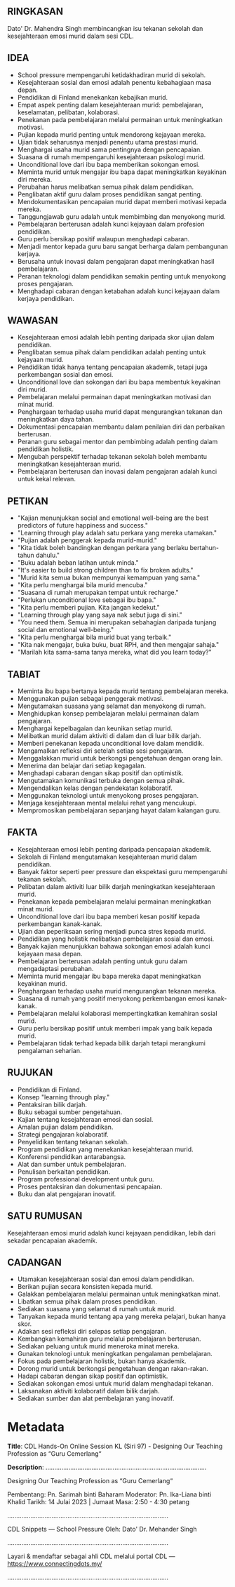 ## RINGKASAN
Dato' Dr. Mahendra Singh membincangkan isu tekanan sekolah dan kesejahteraan emosi murid dalam sesi CDL.

## IDEA
- School pressure mempengaruhi ketidakhadiran murid di sekolah.
- Kesejahteraan sosial dan emosi adalah penentu kebahagiaan masa depan.
- Pendidikan di Finland menekankan kebajikan murid.
- Empat aspek penting dalam kesejahteraan murid: pembelajaran, keselamatan, pelibatan, kolaborasi.
- Penekanan pada pembelajaran melalui permainan untuk meningkatkan motivasi.
- Pujian kepada murid penting untuk mendorong kejayaan mereka.
- Ujian tidak seharusnya menjadi penentu utama prestasi murid.
- Menghargai usaha murid sama pentingnya dengan pencapaian.
- Suasana di rumah mempengaruhi kesejahteraan psikologi murid.
- Unconditional love dari ibu bapa memberikan sokongan emosi.
- Meminta murid untuk mengajar ibu bapa dapat meningkatkan keyakinan diri mereka.
- Perubahan harus melibatkan semua pihak dalam pendidikan.
- Penglibatan aktif guru dalam proses pendidikan sangat penting.
- Mendokumentasikan pencapaian murid dapat memberi motivasi kepada mereka.
- Tanggungjawab guru adalah untuk membimbing dan menyokong murid.
- Pembelajaran berterusan adalah kunci kejayaan dalam profesion pendidikan.
- Guru perlu bersikap positif walaupun menghadapi cabaran.
- Menjadi mentor kepada guru baru sangat berharga dalam pembangunan kerjaya.
- Berusaha untuk inovasi dalam pengajaran dapat meningkatkan hasil pembelajaran.
- Peranan teknologi dalam pendidikan semakin penting untuk menyokong proses pengajaran.
- Menghadapi cabaran dengan ketabahan adalah kunci kejayaan dalam kerjaya pendidikan.

## WAWASAN
- Kesejahteraan emosi adalah lebih penting daripada skor ujian dalam pendidikan.
- Penglibatan semua pihak dalam pendidikan adalah penting untuk kejayaan murid.
- Pendidikan tidak hanya tentang pencapaian akademik, tetapi juga perkembangan sosial dan emosi.
- Unconditional love dan sokongan dari ibu bapa membentuk keyakinan diri murid.
- Pembelajaran melalui permainan dapat meningkatkan motivasi dan minat murid.
- Penghargaan terhadap usaha murid dapat mengurangkan tekanan dan meningkatkan daya tahan.
- Dokumentasi pencapaian membantu dalam penilaian diri dan perbaikan berterusan.
- Peranan guru sebagai mentor dan pembimbing adalah penting dalam pendidikan holistik.
- Mengubah perspektif terhadap tekanan sekolah boleh membantu meningkatkan kesejahteraan murid.
- Pembelajaran berterusan dan inovasi dalam pengajaran adalah kunci untuk kekal relevan.

## PETIKAN
- "Kajian menunjukkan social and emotional well-being are the best predictors of future happiness and success."
- "Learning through play adalah satu perkara yang mereka utamakan."
- "Pujian adalah penggerak kepada murid-murid."
- "Kita tidak boleh bandingkan dengan perkara yang berlaku bertahun-tahun dahulu."
- "Buku adalah beban latihan untuk minda."
- "It's easier to build strong children than to fix broken adults."
- "Murid kita semua bukan mempunyai kemampuan yang sama."
- "Kita perlu menghargai bila murid mencuba."
- "Suasana di rumah merupakan tempat untuk recharge."
- "Perlukan unconditional love sebagai ibu bapa."
- "Kita perlu memberi pujian. Kita jangan kedekut."
- "Learning through play yang saya nak sebut juga di sini."
- "You need them. Semua ini merupakan sebahagian daripada tunjang social dan emotional well-being."
- "Kita perlu menghargai bila murid buat yang terbaik."
- "Kita nak mengajar, buka buku, buat RPH, and then mengajar sahaja."
- "Marilah kita sama-sama tanya mereka, what did you learn today?"

## TABIAT
- Meminta ibu bapa bertanya kepada murid tentang pembelajaran mereka.
- Menggunakan pujian sebagai penggerak motivasi.
- Mengutamakan suasana yang selamat dan menyokong di rumah.
- Menghidupkan konsep pembelajaran melalui permainan dalam pengajaran.
- Menghargai kepelbagaian dan keunikan setiap murid.
- Melibatkan murid dalam aktiviti di dalam dan di luar bilik darjah.
- Memberi penekanan kepada unconditional love dalam mendidik.
- Mengamalkan refleksi diri setelah setiap sesi pengajaran.
- Menggalakkan murid untuk berkongsi pengetahuan dengan orang lain.
- Menerima dan belajar dari setiap kegagalan.
- Menghadapi cabaran dengan sikap positif dan optimistik.
- Mengutamakan komunikasi terbuka dengan semua pihak.
- Mengendalikan kelas dengan pendekatan kolaboratif.
- Menggunakan teknologi untuk menyokong proses pengajaran.
- Menjaga kesejahteraan mental melalui rehat yang mencukupi.
- Mempromosikan pembelajaran sepanjang hayat dalam kalangan guru.

## FAKTA
- Kesejahteraan emosi lebih penting daripada pencapaian akademik.
- Sekolah di Finland mengutamakan kesejahteraan murid dalam pendidikan.
- Banyak faktor seperti peer pressure dan ekspektasi guru mempengaruhi tekanan sekolah.
- Pelibatan dalam aktiviti luar bilik darjah meningkatkan kesejahteraan murid.
- Penekanan kepada pembelajaran melalui permainan meningkatkan minat murid.
- Unconditional love dari ibu bapa memberi kesan positif kepada perkembangan kanak-kanak.
- Ujian dan peperiksaan sering menjadi punca stres kepada murid.
- Pendidikan yang holistik melibatkan pembelajaran sosial dan emosi.
- Banyak kajian menunjukkan bahawa sokongan emosi adalah kunci kejayaan masa depan.
- Pembelajaran berterusan adalah penting untuk guru dalam mengadaptasi perubahan.
- Meminta murid mengajar ibu bapa mereka dapat meningkatkan keyakinan murid.
- Penghargaan terhadap usaha murid mengurangkan tekanan mereka.
- Suasana di rumah yang positif menyokong perkembangan emosi kanak-kanak.
- Pembelajaran melalui kolaborasi mempertingkatkan kemahiran sosial murid.
- Guru perlu bersikap positif untuk memberi impak yang baik kepada murid.
- Pembelajaran tidak terhad kepada bilik darjah tetapi merangkumi pengalaman seharian.

## RUJUKAN
- Pendidikan di Finland.
- Konsep "learning through play."
- Pentaksiran bilik darjah.
- Buku sebagai sumber pengetahuan.
- Kajian tentang kesejahteraan emosi dan sosial.
- Amalan pujian dalam pendidikan.
- Strategi pengajaran kolaboratif.
- Penyelidikan tentang tekanan sekolah.
- Program pendidikan yang menekankan kesejahteraan murid.
- Konferensi pendidikan antarabangsa.
- Alat dan sumber untuk pembelajaran.
- Penulisan berkaitan pendidikan.
- Program professional development untuk guru.
- Proses pentaksiran dan dokumentasi pencapaian.
- Buku dan alat pengajaran inovatif.

## SATU RUMUSAN
Kesejahteraan emosi murid adalah kunci kejayaan pendidikan, lebih dari sekadar pencapaian akademik.

## CADANGAN
- Utamakan kesejahteraan sosial dan emosi dalam pendidikan.
- Berikan pujian secara konsisten kepada murid.
- Galakkan pembelajaran melalui permainan untuk meningkatkan minat.
- Libatkan semua pihak dalam proses pendidikan.
- Sediakan suasana yang selamat di rumah untuk murid.
- Tanyakan kepada murid tentang apa yang mereka pelajari, bukan hanya skor.
- Adakan sesi refleksi diri selepas setiap pengajaran.
- Kembangkan kemahiran guru melalui pembelajaran berterusan.
- Sediakan peluang untuk murid meneroka minat mereka.
- Gunakan teknologi untuk meningkatkan pengalaman pembelajaran.
- Fokus pada pembelajaran holistik, bukan hanya akademik.
- Dorong murid untuk berkongsi pengetahuan dengan rakan-rakan.
- Hadapi cabaran dengan sikap positif dan optimistik.
- Sediakan sokongan emosi untuk murid dalam menghadapi tekanan.
- Laksanakan aktiviti kolaboratif dalam bilik darjah.
- Sediakan sumber dan alat pembelajaran yang inovatif.

# Metadata
**Title**: CDL Hands-On Online Session KL (Siri 97) - Designing Our Teaching Profession as “Guru Cemerlang“

**Description**: ...........................................................................................

Designing Our Teaching Profession as “Guru Cemerlang“

Pembentang: Pn. Sarimah binti Baharam
Moderator: Pn. Ika-Liana binti Khalid
Tarikh: 14 Julai 2023   |   Jumaat
Masa: 2:50 - 4:30 petang

...........................................................................................

CDL Snippets — School Pressure
Oleh: Dato' Dr. Mehander Singh

...........................................................................................

Layari & mendaftar sebagai ahli CDL melalui portal CDL — https://www.connectingdots.my/

...........................................................................................